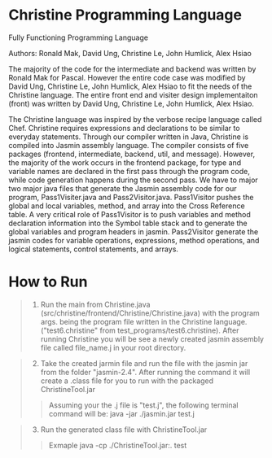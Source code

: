 # Christine Programming Language
Fully Functioning Programming Language

Authors: Ronald Mak, David Ung, Christine Le, John Humlick, Alex Hsiao

The majority of the code for the intermediate and backend was written by Ronald Mak for Pascal. However the entire code case was modified by David Ung, Christine Le, John Humlick, Alex Hsiao to fit the needs of the Christine language. The entire front end and visiter design implementaiton (front) was written by David Ung, Christine Le, John Humlick, Alex Hsiao.

The Christine language was inspired by the verbose recipe language called Chef. Christine requires expressions and declarations to be similar to everyday statements. Through our compiler written in Java, Christine is compiled into Jasmin assembly language. The compiler consists of five packages (frontend, intermediate, backend, util, and message). However, the majority of the work occurs in the frontend package, for type and variable names are declared in the first pass through the program code, while code generation happens during the second pass.
We have to major two major java files that generate the Jasmin assembly code for our program, Pass1Visiter.java and Pass2Visitor.java. Pass1Visitor pushes the global and local variables, method, and array into the Cross Reference table. A very critical role of Pass1Visitor is to push variables and method declaration information into the Symbol table stack and to generate the global variables and program headers in jasmin. Pass2Visitor generate the jasmin codes for variable operations, expressions, method operations, and logical statements, control statements, and arrays.


# How to Run

>1. Run the main from Christine.java (src/christine/frontend/Christine/Christine.java) with the program args. being the program file written in the Christine language. ("test6.christine" from test_programs/test6.christine). After running Christine you will be see a newly created jasmin assembly file called file_name.j in your root directory.

>2. Take the created jarmin file and run the file with the jasmin jar from the folder "jasmin-2.4". After running the command it will create a .class file for you to run with the packaged ChristineTool.jar
>>Assuming your the .j file is "test.j", the following terminal command will be:
>>java -jar ./jasmin.jar test.j

>3. Run the generated class file with ChristineTool.jar
>>Exmaple
>>java -cp ./ChristineTool.jar:. test


